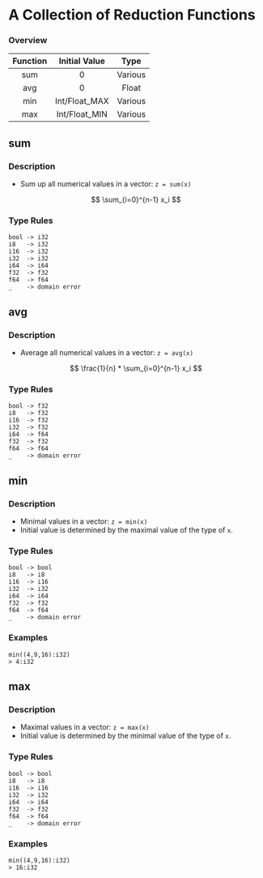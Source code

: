 # A Collection of Reduction Functions

### Overview

|Function| Initial Value | Type    |
|:------:|:-------------:|:-------:|
| sum    | 0             | Various |
| avg    | 0             | Float   |
| min    | Int/Float_MAX | Various |
| max    | Int/Float_MIN | Various |

## sum

### Description

- Sum up all numerical values in a vector: `z = sum(x)`

$$ \sum_{i=0}^{n-1} x_i $$

### Type Rules

```no-highlight
bool -> i32
i8   -> i32
i16  -> i32
i32  -> i32
i64  -> i64
f32  -> f32
f64  -> f64
_    -> domain error
```

## avg

### Description

- Average all numerical values in a vector: `z = avg(x)`

$$ \frac{1}{n} * \sum_{i=0}^{n-1} x_i $$

### Type Rules

```no-highlight
bool -> f32
i8   -> f32
i16  -> f32
i32  -> f32
i64  -> f64
f32  -> f32
f64  -> f64
_    -> domain error
```

## min

### Description

- Minimal values in a vector: `z = min(x)`
- Initial value is determined by the maximal value of the type of `x`.

### Type Rules

```no-highlight
bool -> bool
i8   -> i8 
i16  -> i16
i32  -> i32
i64  -> i64
f32  -> f32
f64  -> f64
_    -> domain error
```

### Examples

```no-highlight
min((4,9,16):i32)
> 4:i32
```

## max

### Description

- Maximal values in a vector: `z = max(x)`
- Initial value is determined by the minimal value of the type of `x`.

### Type Rules

```no-highlight
bool -> bool
i8   -> i8 
i16  -> i16
i32  -> i32
i64  -> i64
f32  -> f32
f64  -> f64
_    -> domain error
```

### Examples

```no-highlight
min((4,9,16):i32)
> 16:i32
```
